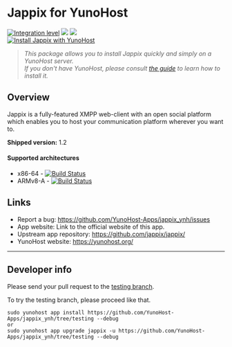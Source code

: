 # Jappix for YunoHost

[![Integration level](https://dash.yunohost.org/integration/jappix.svg)](https://dash.yunohost.org/appci/app/jappix) ![](https://ci-apps.yunohost.org/ci/badges/jappix.status.svg) ![](https://ci-apps.yunohost.org/ci/badges/jappix.maintain.svg)  
[![Install Jappix with YunoHost](https://install-app.yunohost.org/install-with-yunohost.svg)](https://install-app.yunohost.org/?app=jappix)

> *This package allows you to install Jappix quickly and simply on a YunoHost server.  
If you don't have YunoHost, please consult [the guide](https://yunohost.org/#/install) to learn how to install it.*

## Overview
Jappix is a fully-featured XMPP web-client with an open social platform which enables you to host your communication platform wherever you want to.

**Shipped version:** 1.2

#### Supported architectures

* x86-64 - [![Build Status](https://ci-apps.yunohost.org/ci/logs/jappix.svg)](https://ci-apps.yunohost.org/ci/apps/jappix/)
* ARMv8-A - [![Build Status](https://ci-apps-arm.yunohost.org/ci/logs/jappix.svg)](https://ci-apps-arm.yunohost.org/ci/apps/jappix/)

## Links

 * Report a bug: https://github.com/YunoHost-Apps/jappix_ynh/issues
 * App website: Link to the official website of this app.
 * Upstream app repository: https://github.com/jappix/jappix/
 * YunoHost website: https://yunohost.org/

---

## Developer info

Please send your pull request to the [testing branch](https://github.com/YunoHost-Apps/jappix_ynh/tree/testing).

To try the testing branch, please proceed like that.
```
sudo yunohost app install https://github.com/YunoHost-Apps/jappix_ynh/tree/testing --debug
or
sudo yunohost app upgrade jappix -u https://github.com/YunoHost-Apps/jappix_ynh/tree/testing --debug
```
